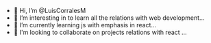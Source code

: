 - 👋 Hi, I’m @LuisCorralesM
- 👀 I’m interesting in to learn all the relations with web development...
- 🌱 I’m currently learning js with emphasis in react...
- 💞️ I'm looking to collaborate on projects relations with react ...

<!---
LuisCorralesM/LuisCorralesM is a ✨ special ✨ repository because its `README.md` (this file) appears on your GitHub profile.
You can click the Preview link to take a look at your changes.
--->
